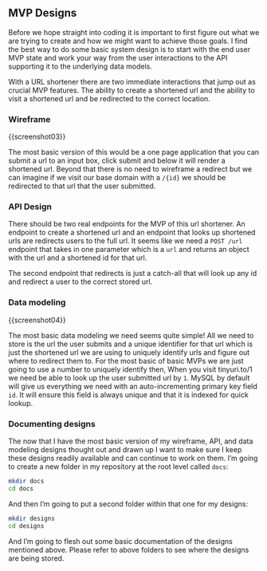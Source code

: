 ## MVP Designs
Before we hope straight into coding it is important to first figure out what we are trying to create and how we might want to achieve those goals. I find the best way to do some basic system design is to start with the end user MVP state and work your way from the user interactions to the API supporting it to the underlying data models.

With a URL shortener there are two immediate interactions that jump out as crucial MVP features. The ability to create a shortened url and the ability to visit a shortened url and be redirected to the correct location.

### Wireframe

{{screenshot03}}

The most basic version of this would be a one page application that you can submit a url to an input box, click submit and below it will render a shortened url. Beyond that there is no need to wireframe a redirect but we can imagine if we visit our base domain with a `/{id}` we should be redirected to that url that the user submitted. 

### API Design

There should be two real endpoints for the MVP of this url shortener. An endpoint to create a shortened url and an endpoint that looks up shortened urls are redirects users to the full url. It seems like we need a `POST /url` endpoint that takes in one parameter which is a `url`  and returns an object with the url and a shortened id for that url.

The second endpoint that redirects is just a catch-all that will look up any id and redirect a user to the correct stored url.

### Data modeling

{{screenshot04}}

The most basic data modeling we need seems quite simple! All we need to store is the url the user submits and a unique identifier for that url which is just the shortened url we are using to uniquely identify urls and figure out where to redirect them to. For the most basic of basic MVPs we are just going to use a number to uniquely identify then, When you visit tinyuri.to/1 we need be able to look up the user submitted url by `1`.  MySQL by default will give us everything we need with an auto-incrementing primary key field `id`. It will ensure this field is always unique and that it is indexed for quick lookup.  

### Documenting designs

The now that I have the most basic version of my wireframe, API, and data modeling designs thought out and drawn up I want to make sure I keep these designs readily available and can continue to work on them. I’m going to create a new folder in my repository at the root level called `docs`:
```sh
mkdir docs
cd docs
```
And then I’m going to put a second folder within that one for my designs:
```sh
mkdir designs
cd designs
```
And I’m going to flesh out some basic documentation of the designs mentioned above. Please refer to above folders to see where the designs are being stored.